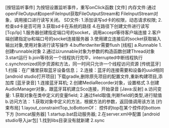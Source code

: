 [按钮监听事件]
为按钮设置监听事件，重写onClick函数
[文件]
内存文件:通过openFileOutput和openFileInput获取FileOutputStream和
FileInputStream对象，调用接口进行读写关闭。
SD文件:
1.添加读写sd卡的权限，动态请求权限;
2.检查sd卡是否可用
3.获取sd卡在系统的路径
4.在路径下创建文件进行读写
[Tcp/Ip]
1.服务器创建指定端口号的socket，调用accept等待客户端连接
2.客户端创建指定ip和端口号的socket连接服务器
3.使用建立连接后的socket获取输入输出对象,使用对象进行读写操作
4.bufferdwriter需要flush
[线程]
a.Runnable
1.创建runnable对象
2.通过以runnable对象为参数的构造函数创建Thread对象
3.start运行
b.join等待另一个线程执行完毕，interrupted中断线程执行
c.synchronized同步资源和方法，同一时间只允许一个线程访问资源
[传统蓝牙]
1.扫描：在广播里获取蓝牙设备信息；
2.连接：蓝牙的连接需要和设备的uuid相同
[android studio打开项目]
下载gradle,删除原先项目的配置文件,重新构建项目,添加库
[蓝牙录音]
1.连接蓝牙耳机;
2.创建MediaRecorder对象，设置格式
3.创建AudioManager对象，跟蓝牙耳机建立Sco连接，开始录音
[Java:反射]
a.访问变量:
1.获取对象在类中定义的变量field;
2.通过field取值;判断field的类型,进行赋值
b.访问方法：
1.获取对象中定义的方法，根据方法的参数，返回值调用该方法
[约束布局]
1.layout_constraintTop_toBottomOf：
控件的top在某个控件的bottom下方
[tomcat服务器]
1.startup.bat启动服务器;
2.在server.xml中配置<Context docBase="D:\web" path="/web"/>
[android studio导入jar包]
1.找到libs目录没有就新建
2.sync